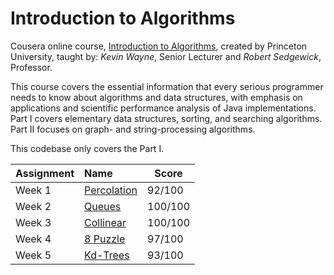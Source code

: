 # Introduction to Algorithms

Cousera online course, [Introduction to Algorithms][1], created by Princeton
University, taught by: _Kevin Wayne_, Senior Lecturer and _Robert Sedgewick_,
Professor.

This course covers the essential information that every serious programmer needs
to know about algorithms and data structures, with emphasis on applications and
scientific performance analysis of Java implementations. Part I covers
elementary data structures, sorting, and searching algorithms. Part II focuses
on graph- and string-processing algorithms.

This codebase only covers the Part I. 

Assignment | Name | Score
:--- | :--- | ---
Week 1 | [Percolation][w1] | 92/100
Week 2 | [Queues][w2] | 100/100
Week 3 | [Collinear][w3] | 100/100
Week 4 | [8 Puzzle][w4] | 97/100
Week 5 | [Kd-Trees][w5] | 93/100


[1]: https://www.coursera.org/learn/introduction-to-algorithms
[w1]: http://coursera.cs.princeton.edu/algs4/assignments/percolation.html
[w2]: http://coursera.cs.princeton.edu/algs4/assignments/queues.html
[w3]: http://coursera.cs.princeton.edu/algs4/assignments/collinear.html
[w4]: http://coursera.cs.princeton.edu/algs4/assignments/8puzzle.html
[w5]: http://coursera.cs.princeton.edu/algs4/assignments/kdtree.html

